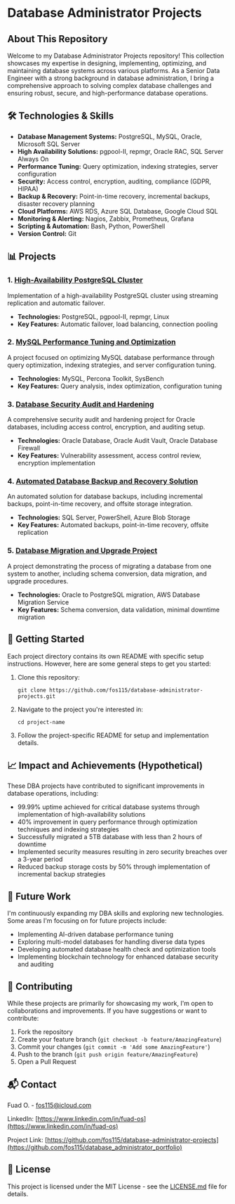 # Database Administrator Projects

## About This Repository

Welcome to my Database Administrator Projects repository! This collection showcases my expertise in designing, implementing, optimizing, and maintaining database systems across various platforms. As a Senior Data Engineer with a strong background in database administration, I bring a comprehensive approach to solving complex database challenges and ensuring robust, secure, and high-performance database operations.

## 🛠 Technologies & Skills

- **Database Management Systems:** PostgreSQL, MySQL, Oracle, Microsoft SQL Server
- **High Availability Solutions:** pgpool-II, repmgr, Oracle RAC, SQL Server Always On
- **Performance Tuning:** Query optimization, indexing strategies, server configuration
- **Security:** Access control, encryption, auditing, compliance (GDPR, HIPAA)
- **Backup & Recovery:** Point-in-time recovery, incremental backups, disaster recovery planning
- **Cloud Platforms:** AWS RDS, Azure SQL Database, Google Cloud SQL
- **Monitoring & Alerting:** Nagios, Zabbix, Prometheus, Grafana
- **Scripting & Automation:** Bash, Python, PowerShell
- **Version Control:** Git

## 📊 Projects

### 1. [High-Availability PostgreSQL Cluster](./ha-postgresql-cluster)
Implementation of a high-availability PostgreSQL cluster using streaming replication and automatic failover.
- **Technologies:** PostgreSQL, pgpool-II, repmgr, Linux
- **Key Features:** Automatic failover, load balancing, connection pooling

### 2. [MySQL Performance Tuning and Optimization](./mysql-performance-tuning)
A project focused on optimizing MySQL database performance through query optimization, indexing strategies, and server configuration tuning.
- **Technologies:** MySQL, Percona Toolkit, SysBench
- **Key Features:** Query analysis, index optimization, configuration tuning

### 3. [Database Security Audit and Hardening](./oracle-security-audit)
A comprehensive security audit and hardening project for Oracle databases, including access control, encryption, and auditing setup.
- **Technologies:** Oracle Database, Oracle Audit Vault, Oracle Database Firewall
- **Key Features:** Vulnerability assessment, access control review, encryption implementation

### 4. [Automated Database Backup and Recovery Solution](./automated-backup-recovery)
An automated solution for database backups, including incremental backups, point-in-time recovery, and offsite storage integration.
- **Technologies:** SQL Server, PowerShell, Azure Blob Storage
- **Key Features:** Automated backups, point-in-time recovery, offsite replication

### 5. [Database Migration and Upgrade Project](./database-migration-upgrade)
A project demonstrating the process of migrating a database from one system to another, including schema conversion, data migration, and upgrade procedures.
- **Technologies:** Oracle to PostgreSQL migration, AWS Database Migration Service
- **Key Features:** Schema conversion, data validation, minimal downtime migration

## 🚀 Getting Started

Each project directory contains its own README with specific setup instructions. However, here are some general steps to get you started:

1. Clone this repository:
   ```
   git clone https://github.com/fos115/database-administrator-projects.git
   ```
2. Navigate to the project you're interested in:
   ```
   cd project-name
   ```
3. Follow the project-specific README for setup and implementation details.

## 📈 Impact and Achievements (Hypothetical)

These DBA projects have contributed to significant improvements in database operations, including:

- 99.99% uptime achieved for critical database systems through implementation of high-availability solutions
- 40% improvement in query performance through optimization techniques and indexing strategies
- Successfully migrated a 5TB database with less than 2 hours of downtime
- Implemented security measures resulting in zero security breaches over a 3-year period
- Reduced backup storage costs by 50% through implementation of incremental backup strategies

## 🔮 Future Work

I'm continuously expanding my DBA skills and exploring new technologies. Some areas I'm focusing on for future projects include:

- Implementing AI-driven database performance tuning
- Exploring multi-model databases for handling diverse data types
- Developing automated database health check and optimization tools
- Implementing blockchain technology for enhanced database security and auditing

## 🤝 Contributing

While these projects are primarily for showcasing my work, I'm open to collaborations and improvements. If you have suggestions or want to contribute:

1. Fork the repository
2. Create your feature branch (`git checkout -b feature/AmazingFeature`)
3. Commit your changes (`git commit -m 'Add some AmazingFeature'`)
4. Push to the branch (`git push origin feature/AmazingFeature`)
5. Open a Pull Request

## 📬 Contact

Fuad O. - [fos115@icloud.com](mailto:fos115@icloud.com)

LinkedIn: [https://www.linkedin.com/in/fuad-os](https://www.linkedin.com/in/fuad-os)

Project Link: [https://github.com/fos115/database-administrator-projects](https://github.com/fos115/database_administrator_portfolio)

## 📜 License

This project is licensed under the MIT License - see the [LICENSE.md](LICENSE.md) file for details.
